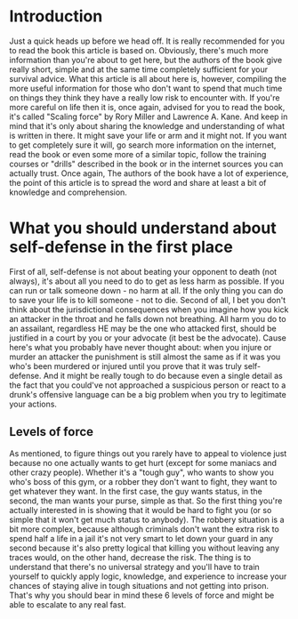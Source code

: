 # Introduction
Just a quick heads up before we head off. It is really recommended for you to read the book this article is based on. Obviously, there's much more information than you're about to get here, but the authors of the book give really short, simple and at the same time completely sufficient for your survival advice. What this article is all about here is, however, compiling the more useful information for those who don't want to spend that much time on things they think they have a really low risk to encounter with. If you're more careful on life then it is, once again, advised for you to read the book, it's called "Scaling force" by Rory Miller and Lawrence A. Kane. And keep in mind that it's only about sharing the knowledge and understanding of what is written in there. It might save your life or arm and it might not. If you want to get completely sure it will, go search more information on the internet, read the book or even some more of a similar topic, follow the training courses or "drills" described in the book or in the internet sources you can actually trust. Once again, The authors of the book have a lot of experience, the point of this article is to spread the word and share at least a bit of knowledge and comprehension.
# What you should understand about self-defense in the first place
First of all, self-defense is not about beating your opponent to death (not always), it's about all you need to do to get as less harm as possible. If you can run or talk someone down - no harm at all. If the only thing you can do to save your life is to kill someone - not to die. Second of all, I bet you don't think about the jurisdictional consequences when you imagine how you kick an attacker in the throat and he falls down not breathing. All harm you do to an assailant, regardless HE may be the one who attacked first, should be justified in a court by you or your advocate (it best be the advocate). Cause here's what you probably have never thought about: when you injure or murder an attacker the punishment is still almost the same as if it was you who's been murdered or injured until you prove that it was truly self-defense. And it might be really tough to do because even a single detail as the fact that you could've not approached a suspicious person or react to a drunk's offensive language can be a big problem when you try to legitimate your actions.
## Levels of force
As mentioned, to figure things out you rarely have to appeal to violence just because no one actually wants to get hurt (except for some maniacs and other crazy people). Whether it's a "tough guy", who wants to show you who's boss of this gym, or a robber they don't want to fight, they want to get whatever they want. In the first case, the guy wants status, in the second, the man wants your purse, simple as that. So the first thing you're actually interested in is showing that it would be hard to fight you (or so simple that it won't get much status to anybody). The robbery situation is a bit more complex, because although criminals don't want the extra risk to spend half a life in a jail it's not very smart to let down your guard in any second because it's also pretty logical that killing you without leaving any traces would, on the other hand, decrease the risk. The thing is to understand that there's no universal strategy and you'll have to train yourself to quickly apply logic, knowledge, and experience to increase your chances of staying alive in tough situations and not getting into prison. That's why you should bear in mind these 6 levels of force and might be able to escalate to any real fast.